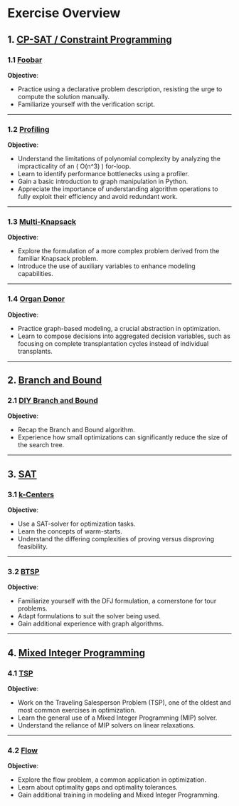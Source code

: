 # Exercise Overview

## 1. [CP-SAT / Constraint Programming](./01_cpsat/)

### 1.1 [Foobar](./01_cpsat/exercises/00_foobar/)

**Objective**:

- Practice using a declarative problem description, resisting the urge to
  compute the solution manually.
- Familiarize yourself with the verification script.

---

### 1.2 [Profiling](./02_branch_and_bound/exercises/01_profiling_exercise/)

**Objective**:

- Understand the limitations of polynomial complexity by analyzing the
  impracticality of an \( O(n^3) \) for-loop.
- Learn to identify performance bottlenecks using a profiler.
- Gain a basic introduction to graph manipulation in Python.
- Appreciate the importance of understanding algorithm operations to fully
  exploit their efficiency and avoid redundant work.

---

### 1.3 [Multi-Knapsack](./01_cpsat/exercises/02_multi_knapsack/)

**Objective**:

- Explore the formulation of a more complex problem derived from the familiar
  Knapsack problem.
- Introduce the use of auxiliary variables to enhance modeling capabilities.

---

### 1.4 [Organ Donor](./01_cpsat/exercises/03_organ_donor_problem/)

**Objective**:

- Practice graph-based modeling, a crucial abstraction in optimization.
- Learn to compose decisions into aggregated decision variables, such as
  focusing on complete transplantation cycles instead of individual transplants.

---

## 2. [Branch and Bound](./02_bnb/)

### 2.1 [DIY Branch and Bound](./02_bnb/)

**Objective**:

- Recap the Branch and Bound algorithm.
- Experience how small optimizations can significantly reduce the size of the
  search tree.

---

## 3. [SAT](./03_sat/)

### 3.1 [k-Centers](./03_sat/exercises/01_k_centers/)

**Objective**:

- Use a SAT-solver for optimization tasks.
- Learn the concepts of warm-starts.
- Understand the differing complexities of proving versus disproving
  feasibility.

---

### 3.2 [BTSP](./03_sat/exercises/02_hc_btsp/)

**Objective**:

- Familiarize yourself with the DFJ formulation, a cornerstone for tour
  problems.
- Adapt formulations to suit the solver being used.
- Gain additional experience with graph algorithms.

---

## 4. [Mixed Integer Programming](./04_mip/)

### 4.1 [TSP](./04_mip/exercises/01_tsp/)

**Objective**:

- Work on the Traveling Salesperson Problem (TSP), one of the oldest and most
  common exercises in optimization.
- Learn the general use of a Mixed Integer Programming (MIP) solver.
- Understand the reliance of MIP solvers on linear relaxations.

---

### 4.2 [Flow](./04_mip/exercises/02_flow/)

**Objective**:

- Explore the flow problem, a common application in optimization.
- Learn about optimality gaps and optimality tolerances.
- Gain additional training in modeling and Mixed Integer Programming.
